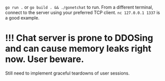 
`go run .` or `go build . && ./gonetchat` to run.
From a different terminal, connect to the server using your preferred TCP client.
`nc 127.0.0.1 1337` is a good example.

# !!! Chat server is prone to DDOSing and can cause memory leaks right now. User beware.
Still need to implement graceful teardowns of user sessions.